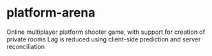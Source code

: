 # platform-arena
Online multiplayer platform shooter game, with support for creation of private rooms
Lag is reduced using client-side prediction and server reconciliation
